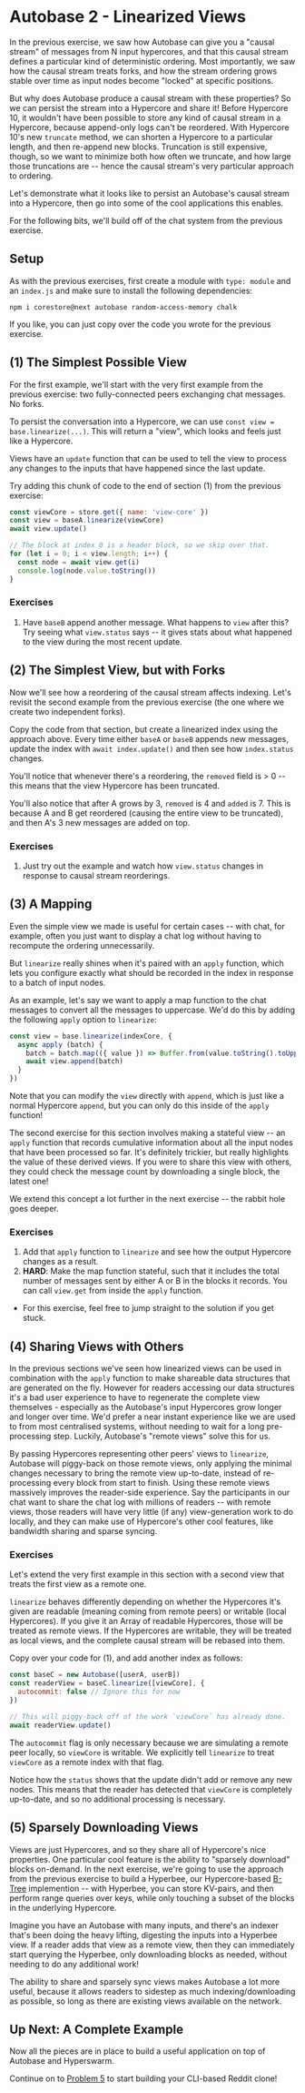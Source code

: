 # Autobase 2 - Linearized Views

In the previous exercise, we saw how Autobase can give you a "causal stream" of messages from N input hypercores, and that this causal stream defines a particular kind of deterministic ordering. Most importantly, we saw how the causal stream treats forks, and how the stream ordering grows stable over time as input nodes become "locked" at specific positions.

But why does Autobase produce a causal stream with these properties? So we can persist the stream into a Hypercore and share it! Before Hypercore 10, it wouldn't have been possible to store any kind of causal stream in a Hypercore, because append-only logs can't be reordered. With Hypercore 10's new `truncate` method, we can shorten a Hypercore to a particular length, and then re-append new blocks. Truncation is still expensive, though, so we want to minimize both how often we truncate, and how large those truncations are -- hence the causal stream's very particular approach to ordering.

Let's demonstrate what it looks like to persist an Autobase's causal stream into a Hypercore, then go into some of the cool applications this enables.

For the following bits, we'll build off of the chat system from the previous exercise.

## Setup

As with the previous exercises, first create a module with `type: module` and an `index.js` and make sure to install the following dependencies:
```
npm i corestore@next autobase random-access-memory chalk
```

If you like, you can just copy over the code you wrote for the previous exercise.

## (1) The Simplest Possible View

For the first example, we'll start with the very first example from the previous exercise: two fully-connected peers exchanging chat messages. No forks. 

To persist the conversation into a Hypercore, we can use `const view = base.linearize(...)`. This will return a "view", which looks and feels just like a Hypercore.

Views have an `update` function that can be used to tell the view to process any changes to the inputs that have happened since the last update.

Try adding this chunk of code to the end of section (1) from the previous exercise:
```js
const viewCore = store.get({ name: 'view-core' })
const view = baseA.linearize(viewCore)
await view.update()

// The block at index 0 is a header block, so we skip over that.
for (let i = 0; i < view.length; i++) {
  const node = await view.get(i)
  console.log(node.value.toString())
}
```

### Exercises
1. Have `baseB` append another message. What happens to `view` after this? Try seeing what `view.status` says -- it gives stats about what happened to the view during the most recent update.

## (2) The Simplest View, but with Forks

Now we'll see how a reordering of the causal stream affects indexing. Let's revisit the second example from the previous exercise (the one where we create two independent forks).

Copy the code from that section, but create a linearized index using the approach above. Every time either `baseA` or `baseB` appends new messages, update the index with `await index.update()` and then see how `index.status` changes. 

You'll notice that whenever there's a reordering, the `removed` field is > 0 -- this means that the view Hypercore has been truncated.

You'll also notice that after A grows by 3, `removed` is 4 and `added` is 7. This is because A and B get reordered (causing the entire view to be truncated), and then A's 3 new messages are added on top.

### Exercises
1. Just try out the example and watch how `view.status` changes in response to causal stream reorderings.

## (3) A Mapping 

Even the simple view we made is useful for certain cases -- with chat, for example, often you just want to display a chat log without having to recompute the ordering unnecessarily.

But `linearize` really shines when it's paired with an `apply` function, which lets you configure exactly what should be recorded in the index in response to a batch of input nodes.

As an example, let's say we want to apply a map function to the chat messages to convert all the messages to uppercase. We'd do this by adding the following `apply` option to `linearize`:
```js
const view = base.linearize(indexCore, {
  async apply (batch) {
    batch = batch.map(({ value }) => Buffer.from(value.toString().toUpperCase()))
    await view.append(batch)
  }
})
```

Note that you can modify the `view` directly with `append`, which is just like a normal Hypercore `append`, but you can only do this inside of the `apply` function!

The second exercise for this section involves making a stateful view -- an `apply` function that records cumulative information about all the input nodes that have been processed so far. It's definitely trickier, but really highlights the value of these derived views. If you were to share this view with others, they could check the message count by downloading a single block, the latest one!

We extend this concept a lot further in the next exercise -- the rabbit hole goes deeper.

### Exercises
1. Add that `apply` function to `linearize` and see how the output Hypercore changes as a result.
2. __HARD__: Make the map function stateful, such that it includes the total number of messages sent by either A or B in the blocks it records. You can call `view.get` from inside the `apply` function.
  * For this exercise, feel free to jump straight to the solution if you get stuck.

## (4) Sharing Views with Others

In the previous sections we've seen how linearized views can be used in combination with the `apply` function to make shareable data structures that are generated on the fly. However for readers accessing our data structures it's a bad user experience to have to regenerate the complete view themselves - especially as the Autobase's input Hypercores grow longer and longer over time. We'd prefer a near instant experience like we are used to from most centralised systems, without needing to wait for a long pre-processing step. Luckily, Autobase's "remote views" solve this for us.

By passing Hypercores representing other peers' views to `linearize`, Autobase will piggy-back on those remote views, only applying the minimal changes necessary to bring the remote view up-to-date, instead of re-processing every block from start to finish. Using these remote views massively improves the reader-side experience. Say the participants in our chat want to share the chat log with millions of readers -- with remote views, those readers will have very little (if any) view-generation work to do locally, and they can make use of Hypercore's other cool features, like bandwidth sharing and sparse syncing.

### Exercises
Let's extend the very first example in this section with a second view that treats the first view as a remote one.

`linearize` behaves differently depending on whether the Hypercores it's given are readable (meaning coming from remote peers) or writable (local Hypercores). If you give it an Array of readable Hypercores, those will be treated as remote views. If the Hypercores are writable, they will be treated as local views, and the complete causal stream will be rebased into them.

Copy over your code for (1), and add another index as follows:
```js
const baseC = new Autobase([userA, userB]) 
const readerView = baseC.linearize([viewCore], {
  autocommit: false // Ignore this for now
})

// This will piggy-back off of the work `viewCore` has already done.
await readerView.update()
```

The `autocommit` flag is only necessary because we are simulating a remote peer locally, so `viewCore` is writable. We explicitly tell `linearize` to treat `viewCore` as a remote index with that flag.

Notice how the `status` shows that the update didn't add or remove any new nodes. This means that the reader has detected that `viewCore` is completely up-to-date, and so no additional processing is necessary.

## (5) Sparsely Downloading Views

Views are just Hypercores, and so they share all of Hypercore's nice properties. One particular cool feature is the ability to "sparsely download" blocks on-demand. In the next exercise, we're going to use the approach from the previous exercise to build a Hyperbee, our Hypercore-based [B-Tree](https://en.wikipedia.org/wiki/B-tree) implemention -- with Hyperbee, you can store KV-pairs, and then perform range queries over keys, while only touching a subset of the blocks in the underlying Hypercore.

Imagine you have an Autobase with many inputs, and there's an indexer that's been doing the heavy lifting, digesting the inputs into a Hyperbee view. If a reader adds that view as a remote view, then they can immediately start querying the Hyperbee, only downloading blocks as needed, without needing to do any additional work!

The ability to share and sparsely sync views makes Autobase a lot more useful, because it allows readers to sidestep as much indexing/downloading as possible, so long as there are existing views available on the network.

## Up Next: A Complete Example

Now all the pieces are in place to build a useful application on top of Autobase and Hyperswarm.

Continue on to [Problem 5](../05) to start building your CLI-based Reddit clone!

